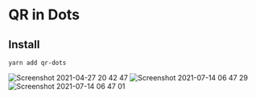 # QR in Dots
## Install
```
yarn add qr-dots
```
![Screenshot 2021-04-27 20 42 47](https://user-images.githubusercontent.com/6314260/125569681-39979875-5c24-4b50-b2c6-b269cddd7567.png)
![Screenshot 2021-07-14 06 47 29](https://user-images.githubusercontent.com/6314260/125569689-98b9c4ab-b50d-4591-8de3-2e7a18eefc27.png)
![Screenshot 2021-07-14 06 47 01](https://user-images.githubusercontent.com/6314260/125569839-089cfe0f-fdab-4c9c-8981-52f52bd74937.png)

